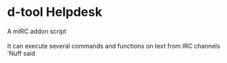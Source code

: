 # d-tool Helpdesk
A mIRC addon script <br><br>
It can execute several commands and functions on text from IRC channels
'Nuff said
